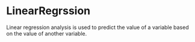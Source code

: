 # LinearRegrssion
Linear regression analysis is used to predict the value of a variable based on the value of another variable.
